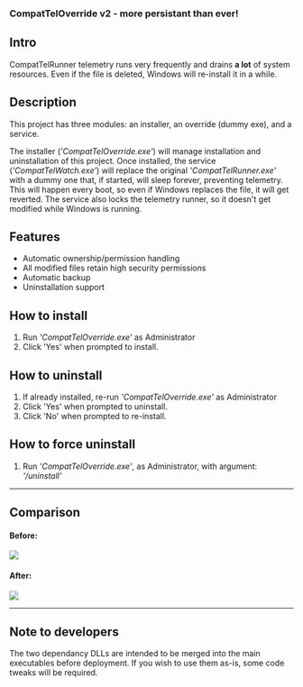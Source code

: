 ### CompatTelOverride v2 - more persistant than ever!

## Intro
CompatTelRunner telemetry runs very frequently and drains **a lot** of system resources. Even if the file is deleted, Windows will re-install it in a while.

## Description
This project has three modules: an installer, an override (dummy exe), and a service.

The installer (*'CompatTelOverride.exe'*) will manage installation and uninstallation of this project.
Once installed, the service (*'CompatTelWatch.exe'*) will replace the original *'CompatTelRunner.exe'* with a dummy one that, if started, will sleep forever, preventing telemetry.
This will happen every boot, so even if Windows replaces the file, it will get reverted. The service also locks the telemetry runner, so it doesn't get modified while Windows is running.

## Features
* Automatic ownership/permission handling
* All modified files retain high security permissions
* Automatic backup
* Uninstallation support

## How to install
1. Run *'CompatTelOverride.exe'* as Administrator
2. Click 'Yes' when prompted to install.

## How to uninstall
1. If already installed, re-run *'CompatTelOverride.exe'* as Administrator
2. Click 'Yes' when prompted to uninstall.
3. Click 'No' when prompted to re-install.

## How to force uninstall
1. Run *'CompatTelOverride.exe'*, as Administrator, with argument: *'/uninstall'*

---

## Comparison

#### Before:
![](https://i.imgur.com/6Saqe6T.png)

#### After:
![](https://i.imgur.com/9o0Kp7x.png)

---

## Note to developers
The two dependancy DLLs are intended to be merged into the main executables before deployment. If you wish to use them as-is, some code tweaks will be required.
